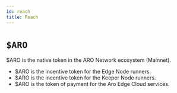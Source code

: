 ```yaml
---
id: reach
title: Reach
---
```


# `$ARO` 

\$ARO is the native token in the ARO Network ecosystem (Mainnet). 

- \$ARO is the incentive token for the Edge Node runners. 
- \$ARO is the incentive token for the Keeper Node runners.
- \$ARO is the token of payment for the Aro Edge Cloud services. 


